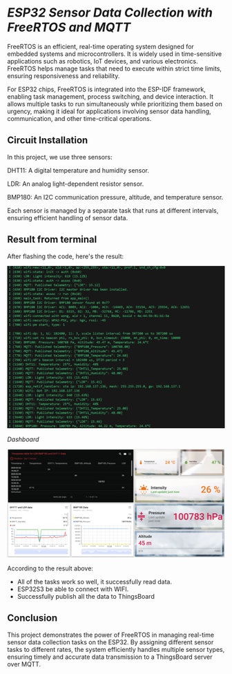 # _ESP32 Sensor Data Collection with FreeRTOS and MQTT_

FreeRTOS is an efficient, real-time operating system designed for embedded systems and microcontrollers. It is widely used in time-sensitive applications such as robotics, IoT devices, and various electronics. FreeRTOS helps manage tasks that need to execute within strict time limits, ensuring responsiveness and reliability.

For ESP32 chips, FreeRTOS is integrated into the ESP-IDF framework, enabling task management, process switching, and device interaction. It allows multiple tasks to run simultaneously while prioritizing them based on urgency, making it ideal for applications involving sensor data handling, communication, and other time-critical operations.

## Circuit Installation 

In this project, we use three sensors:

DHT11: A digital temperature and humidity sensor.

LDR: An analog light-dependent resistor sensor.

BMP180: An I2C communication pressure, altitude, and temperature sensor.

Each sensor is managed by a separate task that runs at different intervals, ensuring efficient handling of sensor data.

## Result from terminal

After flashing the code, here's the result:

![Reference Image](Picture/1.png)

_Dashboard_

![Reference Image](Picture/2.png)

According to the result above:
- All of the tasks work so well, it successfully read data.
- ESP32S3 be able to connect with WIFI.
- Successfully publish all the data to ThingsBoard

## Conclusion

This project demonstrates the power of FreeRTOS in managing real-time sensor data collection tasks on the ESP32. By assigning different sensor tasks to different rates, the system efficiently handles multiple sensor types, ensuring timely and accurate data transmission to a ThingsBoard server over MQTT.